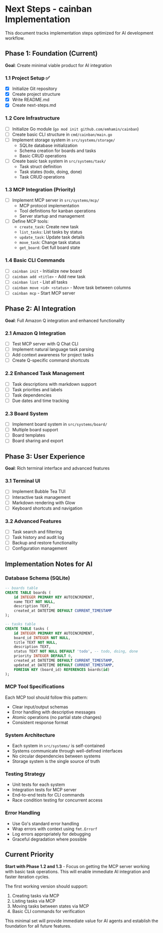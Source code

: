 # Next Steps - cainban Implementation

This document tracks implementation steps optimized for AI development workflow.

## Phase 1: Foundation (Current)
**Goal**: Create minimal viable product for AI integration

### 1.1 Project Setup ✅
- [x] Initialize Git repository
- [x] Create project structure
- [x] Write README.md
- [x] Create next-steps.md

### 1.2 Core Infrastructure
- [ ] Initialize Go module (`go mod init github.com/emhamin/cainban`)
- [ ] Create basic CLI structure in `cmd/cainban/main.go`
- [ ] Implement storage system in `src/systems/storage/`
  - SQLite database initialization
  - Schema creation for boards and tasks
  - Basic CRUD operations
- [ ] Create basic task system in `src/systems/task/`
  - Task struct definition
  - Task states (todo, doing, done)
  - Task CRUD operations

### 1.3 MCP Integration (Priority)
- [ ] Implement MCP server in `src/systems/mcp/`
  - MCP protocol implementation
  - Tool definitions for kanban operations
  - Server startup and management
- [ ] Define MCP tools:
  - `create_task`: Create new task
  - `list_tasks`: List tasks by status
  - `update_task`: Update task details
  - `move_task`: Change task status
  - `get_board`: Get full board state

### 1.4 Basic CLI Commands
- [ ] `cainban init` - Initialize new board
- [ ] `cainban add <title>` - Add new task
- [ ] `cainban list` - List all tasks
- [ ] `cainban move <id> <status>` - Move task between columns
- [ ] `cainban mcp` - Start MCP server

## Phase 2: AI Integration
**Goal**: Full Amazon Q integration and enhanced functionality

### 2.1 Amazon Q Integration
- [ ] Test MCP server with Q Chat CLI
- [ ] Implement natural language task parsing
- [ ] Add context awareness for project tasks
- [ ] Create Q-specific command shortcuts

### 2.2 Enhanced Task Management
- [ ] Task descriptions with markdown support
- [ ] Task priorities and labels
- [ ] Task dependencies
- [ ] Due dates and time tracking

### 2.3 Board System
- [ ] Implement board system in `src/systems/board/`
- [ ] Multiple board support
- [ ] Board templates
- [ ] Board sharing and export

## Phase 3: User Experience
**Goal**: Rich terminal interface and advanced features

### 3.1 Terminal UI
- [ ] Implement Bubble Tea TUI
- [ ] Interactive task management
- [ ] Markdown rendering with Glow
- [ ] Keyboard shortcuts and navigation

### 3.2 Advanced Features
- [ ] Task search and filtering
- [ ] Task history and audit log
- [ ] Backup and restore functionality
- [ ] Configuration management

## Implementation Notes for AI

### Database Schema (SQLite)
```sql
-- boards table
CREATE TABLE boards (
    id INTEGER PRIMARY KEY AUTOINCREMENT,
    name TEXT NOT NULL,
    description TEXT,
    created_at DATETIME DEFAULT CURRENT_TIMESTAMP
);

-- tasks table
CREATE TABLE tasks (
    id INTEGER PRIMARY KEY AUTOINCREMENT,
    board_id INTEGER NOT NULL,
    title TEXT NOT NULL,
    description TEXT,
    status TEXT NOT NULL DEFAULT 'todo', -- todo, doing, done
    priority INTEGER DEFAULT 0,
    created_at DATETIME DEFAULT CURRENT_TIMESTAMP,
    updated_at DATETIME DEFAULT CURRENT_TIMESTAMP,
    FOREIGN KEY (board_id) REFERENCES boards(id)
);
```

### MCP Tool Specifications
Each MCP tool should follow this pattern:
- Clear input/output schemas
- Error handling with descriptive messages
- Atomic operations (no partial state changes)
- Consistent response format

### System Architecture
- Each system in `src/systems/` is self-contained
- Systems communicate through well-defined interfaces
- No circular dependencies between systems
- Storage system is the single source of truth

### Testing Strategy
- Unit tests for each system
- Integration tests for MCP server
- End-to-end tests for CLI commands
- Race condition testing for concurrent access

### Error Handling
- Use Go's standard error handling
- Wrap errors with context using `fmt.Errorf`
- Log errors appropriately for debugging
- Graceful degradation where possible

## Current Priority
**Start with Phase 1.2 and 1.3** - Focus on getting the MCP server working with basic task operations. This will enable immediate AI integration and faster iteration cycles.

The first working version should support:
1. Creating tasks via MCP
2. Listing tasks via MCP  
3. Moving tasks between states via MCP
4. Basic CLI commands for verification

This minimal set will provide immediate value for AI agents and establish the foundation for all future features.
